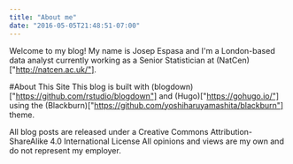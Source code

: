 ```yaml
---
title: "About me"
date: "2016-05-05T21:48:51-07:00"
---
```




Welcome to my blog! My name is Josep Espasa and I'm a London-based data analyst currently working as a Senior Statistician at (NatCen)["http://natcen.ac.uk/"]. 


#About This Site
This blog is built with (blogdown)["https://github.com/rstudio/blogdown"] and (Hugo)["https://gohugo.io/"] using the (Blackburn)["https://github.com/yoshiharuyamashita/blackburn"] theme.

All blog posts are released under a Creative Commons Attribution-ShareAlike 4.0 International License
All opinions and views are my own and do not represent my employer.